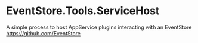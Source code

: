 # EventStore.Tools.ServiceHost
A simple process to host AppService plugins interacting with an EventStore https://github.com/EventStore
